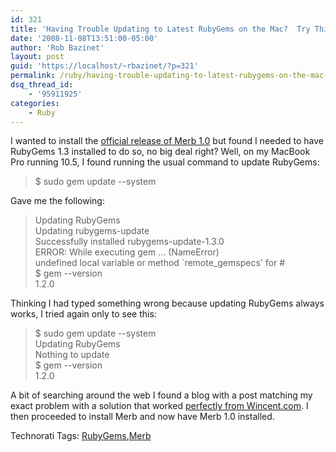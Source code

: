```yaml
---
id: 321
title: 'Having Trouble Updating to Latest RubyGems on the Mac?  Try This.'
date: '2008-11-08T13:51:00-05:00'
author: 'Rob Bazinet'
layout: post
guid: 'https://localhost/~rbazinet/?p=321'
permalink: /ruby/having-trouble-updating-to-latest-rubygems-on-the-mac-try-this/
dsq_thread_id:
    - '95911925'
categories:
    - Ruby
---
```


I wanted to install the [official release of Merb 1.0](https://brainspl.at/articles/2008/11/08/merb-1-0) but found I needed to have RubyGems 1.3 installed to do so, no big deal right? Well, on my MacBook Pro running 10.5, I found running the usual command to update RubyGems:

> $ sudo gem update --system

Gave me the following:

> Updating RubyGems  
> Updating rubygems-update  
> Successfully installed rubygems-update-1.3.0  
> ERROR: While executing gem ... (NameError)  
> undefined local variable or method `remote\_gemspecs' for #  
> $ gem --version  
> 1.2.0

Thinking I had typed something wrong because updating RubyGems always works, I tried again only to see this:

> $ sudo gem update --system  
> Updating RubyGems  
> Nothing to update  
> $ gem --version  
> 1.2.0

A bit of searching around the web I found a blog with a post matching my exact problem with a solution that worked [perfectly from Wincent.com](https://rails.wincent.com/wiki/Updating_to_RubyGems_1.3.0_on_Mac_OS_X_Leopard_10.5.4). I then proceeded to install Merb and now have Merb 1.0 installed.

Technorati Tags: [RubyGems](https://technorati.com/tags/RubyGems),[Merb](https://technorati.com/tags/Merb)